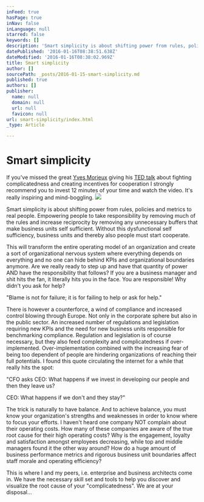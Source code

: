 ```yaml
---
inFeed: true
hasPage: true
inNav: false
inLanguage: null
starred: false
keywords: []
description: 'Smart simplicity is about shifting power from rules, policies and metrics to real people. Empowering people to take responsibility by removing much of the rules and increase reciprocity by removing any unnecessary buffers that make business units self sufficient.'
datePublished: '2016-01-16T08:38:51.638Z'
dateModified: '2016-01-16T08:38:02.969Z'
title: Smart simplicity
author: []
sourcePath: _posts/2016-01-15-smart-simplicity.md
published: true
authors: []
publisher:
  name: null
  domain: null
  url: null
  favicon: null
url: smart-simplicity/index.html
_type: Article

---
```

# Smart simplicity

If you've missed the great [Yves Morieux][0] giving his [TED talk][1] about fighting complicatedness and creating incentives for cooperation I strongly recommend you to invest 12 minutes of your time and watch the video. It's really inspiring and mind-boggling.
![](https://the-grid-user-content.s3-us-west-2.amazonaws.com/2cefe330-5169-4c39-ab37-f17adf17666f.jpg)

Smart simplicity is about shifting power from rules, policies and metrics to real people. Empowering people to take responsibility by removing much of the rules and increase reciprocity by removing any unnecessary buffers that make business units self sufficient. Without this dysfunctional self sufficiency, business units and thereby also people must start cooperate.

This will transform the entire operating model of an organization and create a sort of organizational nervous system where everything depends on everything and no one can hide behind KPIs and organizational boundaries anymore. Are we really ready to step up and have that quantity of power AND have the responsibility that follows? If you are a business manager and shit hits the fan, it literally hits you in the face. You are responsible! Why didn't you ask for help?

"Blame is not for failure; it is for failing to help or ask for help."

There is however a counterforce, a wind of compliance and increased control blowing through Europe. Not only in the corporate sphere but also in the public sector. An increased number of regulations and legislation requiring new KPIs and the need for new business units responsible for benchmarking compliance. Regulation and legislation is of course necessary, but they also feed complexity and complicatedness if over-implemented. Over-implementation combined with the increasing fear of being too dependent of people are hindering organizations of reaching their full potentials. I found this quote circulating the internet for a while that really hits the spot:

"CFO asks CEO: What happens if we invest in developing our people and then they leave us?

CEO: What happens if we don't and they stay?"

The trick is naturally to have balance. And to achieve balance, you must know your organization's strengths and weaknesses in order to know where to focus your efforts. I haven't heard one company NOT complain about their operating costs. How many of these companies are aware of the true root cause for their high operating costs? Why is the engagement, loyalty and satisfaction amongst employees decreasing, while top and middle managers found it the other way around? How do a huge amount of business performance metrics and rigorous business unit boundaries affect staff morale and operating efficiency?

[][0][][1]

This is where I and my peers, i.e. enterprise and business architects come in. We have the necessary skill set and tools to help you discover and visualize the root cause of your "complicatedness". We are at your disposal...

[0]: https://sites.google.com/site/yvesmorieux/
[1]: http://on.ted.com/Morieux